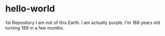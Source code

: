 # hello-world
1st Repository
I am not of this Earth. I am actually purple. I'm 188 years old turning 189 in a few months.
